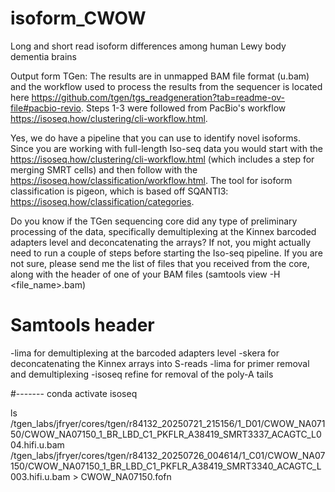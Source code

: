 # isoform_CWOW
Long and short read isoform differences among human Lewy body dementia brains

Output form TGen:
The results are in unmapped BAM file format (u.bam) and the workflow used to process the results from the sequencer is located here https://github.com/tgen/tgs_readgeneration?tab=readme-ov-file#pacbio-revio. Steps 1-3 were followed from PacBio's workflow https://isoseq.how/clustering/cli-workflow.html.


Yes, we do have a pipeline that you can use to identify novel isoforms. Since you are working with full-length Iso-seq data you would start with the https://isoseq.how/clustering/cli-workflow.html (which includes a step for merging SMRT cells) and then follow with the https://isoseq.how/classification/workflow.html. The tool for isoform classification is pigeon, which is based off SQANTI3: https://isoseq.how/classification/categories.

Do you know if the TGen sequencing core did any type of preliminary processing of the data, specifically demultiplexing at the Kinnex barcoded adapters level and deconcatenating the arrays? If not, you might actually need to run a couple of steps before starting the Iso-seq pipeline. If you are not sure, please send me the list of files that you received from the core, along with the header of one of your BAM files (samtools view -H <file_name>.bam)

# Samtools header 
-lima for demultiplexing at the barcoded adapters level
-skera for deconcatenating the Kinnex arrays into S-reads
-lima for primer removal and demultiplexing
-isoseq refine for removal of the poly-A tails

#-------
conda activate isoseq 


ls /tgen_labs/jfryer/cores/tgen/r84132_20250721_215156/1_D01/CWOW_NA07150/CWOW_NA07150_1_BR_LBD_C1_PKFLR_A38419_SMRT3337_ACAGTC_L004.hifi.u.bam /tgen_labs/jfryer/cores/tgen/r84132_20250726_004614/1_C01/CWOW_NA07150/CWOW_NA07150_1_BR_LBD_C1_PKFLR_A38419_SMRT3340_ACAGTC_L003.hifi.u.bam > CWOW_NA07150.fofn
